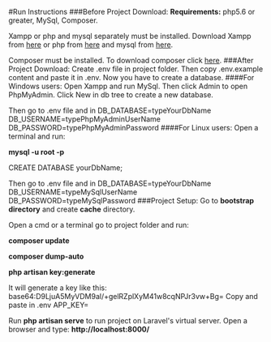 #Run Instructions
###Before Project Download:
**Requirements:** php5.6 or greater, MySql, Composer.

Xampp or php and mysql separately must be installed. Download Xampp from [here](https://www.apachefriends.org/download.html) or php from [here](http://php.net/downloads.php) and mysql from [here](https://dev.mysql.com/downloads/installer/).

Composer must be installed. To download composer click [here](https://getcomposer.org/download/).
###After Project Download:
Create .env file in project folder. Then copy .env.example content and paste it in .env.
Now you have to create a database. 
####For Windows users:
Open Xampp and run MySql. Then click Admin to open PhpMyAdmin. Click New in db tree to create a new database. 

Then go to .env file and in DB_DATABASE=typeYourDbName DB_USERNAME=typePhpMyAdminUserName DB_PASSWORD=typePhpMyAdminPassword
####For Linux users:
Open a terminal and run:

**mysql -u root -p**

CREATE DATABASE yourDbName;

Then go to .env file and in DB_DATABASE=typeYourDbName DB_USERNAME=typeMySqlUserName DB_PASSWORD=typeMySqlPassword
###Project Setup:
Go to **bootstrap directory** and create **cache** directory.

Open a cmd or a terminal go to project folder and run:

**composer update**

**composer dump-auto**

**php artisan key:generate**

It will generate a key like this: base64:D9LjuA5MyVDM9al/+gelRZplXyM41w8cqNPJr3vw+Bg= Copy and paste in .env APP_KEY=

Run **php artisan serve** to run project on Laravel's virtual server. Open a browser and type: **http://localhost:8000/** 
